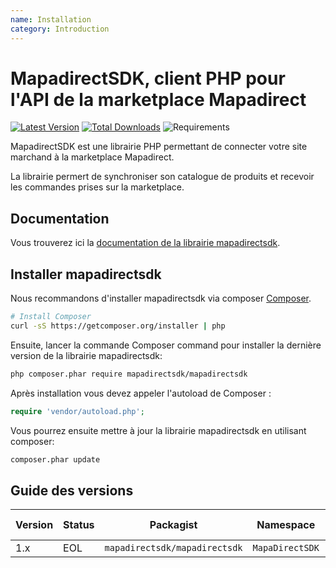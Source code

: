 ```yaml
---
name: Installation
category: Introduction
---
```


MapadirectSDK, client PHP pour l'API de la marketplace Mapadirect
=======================

[![Latest Version](https://img.shields.io/github/release/202-ecommerce/mapadirectSDK/all.svg?style=flat-square)](https://github.com/202-ecommerce/mapadirectSDK/releases)
[![Total Downloads](https://img.shields.io/packagist/dt/mapadirectsdk/mapadirectsdk.svg?style=flat-square)](https://packagist.org/packages/mapadirectsdk/mapadirectsdk)
![Requirements](https://img.shields.io/packagist/php-v/mapadirectsdk/mapadirectsdk.svg?style=flat-square)


MapadirectSDK est une librairie PHP permettant de connecter votre site marchand à la
marketplace Mapadirect.

La librairie permert de synchroniser son catalogue de produits et recevoir les commandes prises sur la marketplace.

## Documentation

Vous trouverez ici la [documentation de la librairie mapadirectsdk](https://docs.202-ecommerce.com/mapadirectsdk/).


## Installer mapadirectsdk

Nous recommandons d'installer mapadirectsdk via composer [Composer](http://getcomposer.org).

```bash
# Install Composer
curl -sS https://getcomposer.org/installer | php
```

Ensuite, lancer la commande Composer command pour installer la dernière version de la librairie mapadirectsdk:

```bash
php composer.phar require mapadirectsdk/mapadirectsdk
```

Après installation vous devez appeler l'autoload de Composer :

```php
require 'vendor/autoload.php';
```

Vous pourrez ensuite mettre à jour la librairie mapadirectsdk en utilisant composer:

 ```bash
composer.phar update
 ```


## Guide des versions

| Version | Status     | Packagist           | Namespace    | Repo                | Doc                | PSR-7 | PHP Version |
|---------|------------|---------------------|--------------|---------------------|---------------------|-------|-------------|
| 1.x     | EOL        | `mapadirectsdk/mapadirectsdk`     | `MapaDirectSDK`     | [v1][mapadirectsdk-1-repo] | [v1][mapadirectsdk-1-doc] | No    | >= 5.6    |

[mapadirectsdk-1-repo]: https://github.com/202-ecommerce/mapadirectSDK
[mapadirectsdk-1-doc]: https://docs.202-ecommerce.com/mapadirectsdk/1.0.0/
